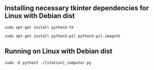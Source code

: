 
## Installing necessary tkinter dependencies for Linux with Debian dist
`sudo apt-get install python3-tk`

`sudo apt-get install python3-pil python3-pil.imagetk`


## Running on Linux with Debian dist
`sudo -E python3 ./[station]_computer.py`
